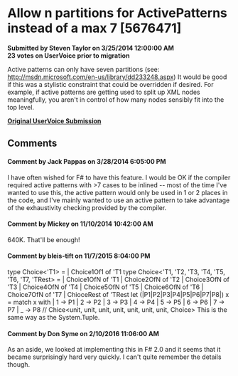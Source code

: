 # Allow n partitions for ActivePatterns instead of a max 7 [5676471] #

**Submitted by Steven Taylor on 3/25/2014 12:00:00 AM**  
**23 votes on UserVoice prior to migration**  

Active patterns can only have seven partitions (see: http://msdn.microsoft.com/en-us/library/dd233248.aspx)
It would be good if this was a stylistic constraint that could be overridden if desired.
For example, if active patterns are getting used to split up XML nodes meaningfully, you aren't in control of how many nodes sensibly fit into the top level.



**[Original UserVoice Submission](https://fslang.uservoice.com/forums/245727-f-language/suggestions/5676471)**


## Comments ##


#### Comment by Jack Pappas on 3/28/2014 6:05:00 PM ####
I have often wished for F# to have this feature. I would be OK if the compiler required active patterns with >7 cases to be inlined -- most of the time I've wanted to use this, the active pattern would only be used in 1 or 2 places in the code, and I've mainly wanted to use an active pattern to take advantage of the exhaustivity checking provided by the compiler.


#### Comment by Mickey on 11/10/2014 10:42:00 AM ####
640K. That'll be enough!


#### Comment by bleis-tift on 11/7/2015 8:04:00 PM ####
type Choice<'T1> =
| Choice1Of1 of 'T1
type Choice<'T1, 'T2, 'T3, 'T4, 'T5, 'T6, 'T7, 'TRest> =
| Choice1OfN of 'T1
| Choice2OfN of 'T2
| Choice3OfN of 'T3
| Choice4OfN of 'T4
| Choice5OfN of 'T5
| Choice6OfN of 'T6
| Choice7OfN of 'T7
| ChioceRest of 'TRest
let (|P1|P2|P3|P4|P5|P6|P7|P8|) x =
match x with
| 1 -> P1
| 2 -> P2
| 3 -> P3
| 4 -> P4
| 5 -> P5
| 6 -> P6
| 7 -> P7
| _ -> P8
// Chice<unit, unit, unit, unit, unit, unit, unit, Choice<unit>>
This is the same way as the System.Tuple.


#### Comment by Don Syme on 2/10/2016 11:06:00 AM ####
As an aside, we looked at implementing this in F# 2.0 and it seems that it became surprisingly hard very quickly. I can't quite remember the details though.

